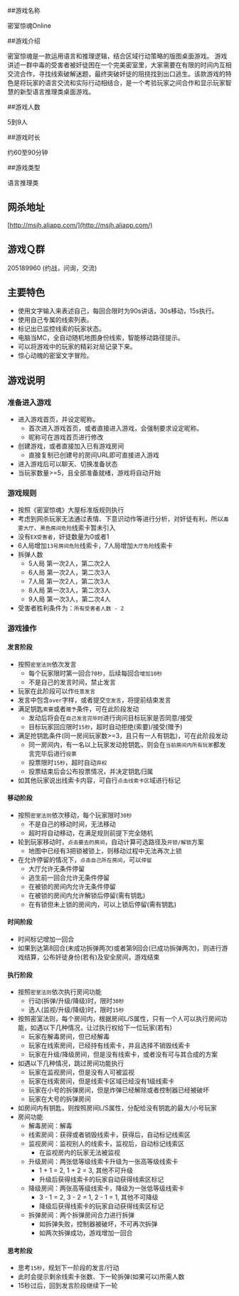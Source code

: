 ##游戏名称

密室惊魂Online

##游戏介绍

密室惊魂是一款运用语言和推理逻辑，结合区域行动策略的版图桌面游戏。 
游戏讲述一群中毒的受害者被奸徒困在一个完美密室里，大家需要在有限的时间内互相交流合作，寻找线索破解迷题，最终突破奸徒的阻挠找到出口逃生。该款游戏的特色是将玩家的语言交流和实际行动相结合，是一个考验玩家之间合作和显示玩家智慧的新型语言推理类桌面游戏。

##游戏人数

5到9人

##游戏时长

约60至90分钟 

##游戏类型

语言推理类

## 网杀地址

[http://msjh.aliapp.com/](http://msjh.aliapp.com/)

## 游戏Ｑ群

205189960 (约战，问询，交流)

## 主要特色

* 使用文字输入来表述自己，每回合限时为90s讲话，30s移动，15s执行。
* 使用自己专属的线索列表。
* 标记出已监控线索的玩家状态。
* 电脑当MC，全自动随机地图身份线索，智能移动路径提示。
* 可以将游戏中的玩家的精彩对局记录下来。
* 惊心动魄的密室文字冒险。

## 游戏说明

### 准备进入游戏

* 进入游戏首页，并设定昵称。
	* 首次进入游戏首页，或者直接进入游戏，会强制要求设定昵称。
	* 昵称可在游戏首页进行修改
* 创建游戏，或者直接加入已有游戏房间
	* 直接复制已创建号的房间URL即可直接进入游戏
* 进入游戏后可以聊天、切换准备状态
* 当玩家数量>=5，且全部准备就绪，游戏将自动开始

### 游戏规则

* 按照《密室惊魂》大屋标准版规则执行
* 考虑到网杀玩家无法通过表情、下意识动作等进行分析，对奸徒有利，所以`毒雾大厅`、`黑色房间危险`线索卡暂未引入
* 没有`EX受害者`，奸徒数量为0或者1
* 6人局增加`13号房间危险`线索卡，7人局增加`大厅危险`线索卡
* 拆弹人数
	* 5人局 第一次2人，第二次2人
	* 6人局 第一次2人，第二次3人
	* 7人局 第一次2人，第二次3人
	* 8人局 第一次3人，第二次3人
	* 9人局 第一次3人，第二次4人
* 受害者胜利条件为：`所有受害者人数 - 2`

### 游戏操作

#### 发言阶段
* 按照`密室法则`依次发言
	* 每个玩家限时第一回合`70秒`，后续每回合`增加10秒`
	* 不是自己的发言时间，禁止发言
* 玩家在此阶段可以作`任意发言`
* 发言中包含`over`字样，或者提交`空发言`，将提前结束发言
* 满足钥匙`索要`或者`赠予`条件，可在此阶段发动
	* 发动后将会在`自己发言完毕时`进行询问目标玩家是否同意/接受
	* 目标玩家回应限时`15秒`，超时自动拒绝(索要)/接受(赠予)
* 满足抢钥匙条件(同一房间玩家数>=3，且只有一人有钥匙)，可在此阶段发动
	* 同一房间内，有一名以上玩家发动抢钥匙，则会在`当前房间内所有玩家`都发言完毕后进行`投票`
	* 投票限时`15秒`，超时自动`弃权`
	* 投票结束后会公布投票情况，并决定钥匙归属
* 如其他玩家说出线索卡内容，可自行`点击线索卡区`域进行标记

#### 移动阶段
* 按照`密室法则`依次移动，每个玩家限时`30秒`
	* 不是自己的移动时间，无法移动
	* 超时将自动移动，在满足规则前提下完全随机
* 轮到玩家移动时，`点击要去的房间`，自动计算可选路径及`开锁/解锁`方案
	* 地图中已经有3把锁被锁上，则移动过程中无法再次上锁
* 在允许停留的情况下，`点击自己所在房间`，可以`停留`
	* 大厅允许无条件停留
	* 逃生前一回合允许无条件停留
	* 在被锁的房间内允许无条件停留
	* 在被锁的房间内允许解锁后停留(需有钥匙)
	* 在有锁但未上锁的房间内，可以上锁后停留(需有钥匙)

#### 时间阶段
* 时间标记增加一回合
* 如果到达第8回合(未成功拆弹两次)或者第9回合(已成功拆弹两次)，则进行游戏结算，公布奸徒身份(若有)及安全房间，游戏结束

#### 执行阶段
* 按照`密室法则`依次执行房间功能
	* 行动(拆弹/升级/降级)时，限时`30秒`
	* 选人(监视/升级/降级)时，限时`15秒`
* 按照密室法则，每个房间内，根据房间L/S属性，只有一个人可以执行房间功能，如遇以下几种情况，让过执行权给下一位玩家(若有)
	* 玩家在解毒房间，但已经解毒
	* 玩家在线索房间，已经持有线索卡，并且选择不销毁线索卡
	* 玩家在升级/降级房间，但是没有线索卡，或者没有可与其合成的方案
* 如遇以下几种情况，跳过房间功能执行
	* 玩家在监视房间，但是没有人可被监视
	* 玩家在线索房间，但是线索卡区域已经没有1级线索卡
	* 玩家在小号的拆弹房间，但是炸弹已经解除或者控制器已经被破坏
	* 玩家在大号的拆弹房间
* 如房间内有钥匙，则按照房间L/S属性，分配给没有钥匙的最大/小号玩家
* 房间功能
	* 解毒房间：解毒
	* 线索房间：获得或者销毁线索卡，获得后，自动标记线索区
	* 监视房间：监视别人的线索卡，监视后，自动标记线索区
		* 在监视房内的玩家无法被监视
	* 升级房间：两张低等级线索卡升级为一张高等级线索卡
		* 1 + 1 = 2, 1 + 2 = 3, 其他不可升级
		* 升级后获得线索卡的玩家自动获得线索区标记
	* 降级房间：两张高等级线索卡，降级为一张低等级线索卡
		* 3 - 1 = 2, 3 - 2 = 1, 2 - 1 = 1, 其他不可降级
		* 降级后获得线索卡的玩家自动获得线索区标记
	* 拆弹房间：两个拆弹房间合力进行拆弹
		* 如拆弹失败，控制器被破坏，不可再次拆弹
		* 如两次拆弹成功，游戏增加一回合	 	

#### 思考阶段
* 思考`15秒`，规划下一阶段的发言/行动
* 此时会提示剩余线索卡张数、下一轮拆弹(如果可以)所需人数
* 15秒过后，回到发言阶段继续下一轮